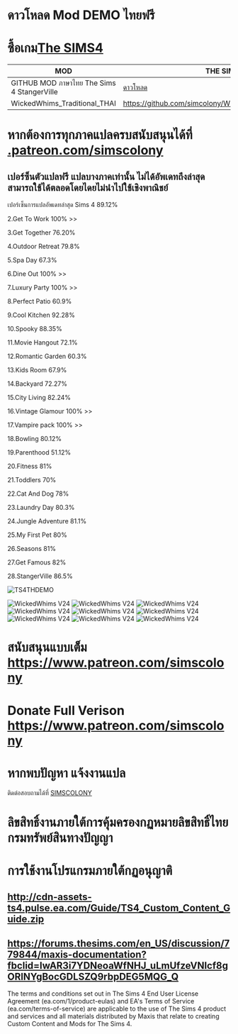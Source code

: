 # ดาวโหลด Mod DEMO ไทยฟรี
# ซื้อเกม[The SIMS4](https://www.cdkeys.com/pc/games/the-sims-4-standard-edition-pc-cd-key-origin?mw_aref=simscolony)

| MOD   | THE SIMS 4 |
| ------------- | ------------- |
|GITHUB MOD ภาษาไทย The Sims 4 StangerVille   | [ ดาวโหลด ](https://github.com/simscolony/TS4THDEMO/raw/master/SIMSCOLONY_512_StangerVille_2019.package) |
|WickedWhims_Traditional_THAI | https://github.com/simcolony/WickedWhims_Traditional_THAI|


# หากต้องการทุกภาคแปลครบสนับสนุนได้ที่ [.patreon.com/simscolony](https://www.patreon.com/simscolony)

## เปอร์ซ็นตัวแปลฟรี แปลบางภาคเท่านั้น ไม่ได้อัพเดทถึงล่าสุด สามารถใช้ได้ตลอดโดยไดยไม่นำไปใช้เชิงพาณิชย์

เปอร์เซ็นการแปลอัพเดทล่าสุด 
Sims 4 89.12% 

2.Get To Work 100% >>

3.Get Together 76.20%

4.Outdoor Retreat 79.8%

5.Spa Day 67.3%

6.Dine Out 100% >>

7.Luxury Party 100% >>

8.Perfect Patio 60.9%

9.Cool Kitchen 92.28%

10.Spooky 88.35%

11.Movie Hangout 72.1%

12.Romantic Garden 60.3%

13.Kids Room 67.9%

14.Backyard 72.27% 

15.City Living 82.24% 

16.Vintage Glamour 100% >>

17.Vampire pack 100% >>

18.Bowling 80.12%

19.Parenthood  51.12%

20.Fitness 81%

21.Toddlers 70%

22.Cat And Dog 78%

23.Laundry Day 80.3%

24.Jungle Adventure 81.1%

25.My First Pet 80%

26.Seasons 81%

27.Get Famous 82%

28.StangerVille 86.5%


![TS4THDEMO](https://i.imgur.com/Cb0ETW7.jpg)

![WickedWhims V24](https://i.imgur.com/WX3uPMf.jpg)
![WickedWhims V24](https://i.imgur.com/34GSL2S.jpg)
![WickedWhims V24](https://i.imgur.com/rppsRWD.jpg)
![WickedWhims V24](https://i.imgur.com/EumppKh.jpg)
![WickedWhims V24](https://i.imgur.com/AtVlOpM.jpg)
![WickedWhims V24](https://i.imgur.com/VlXvCl9.jpg)
![WickedWhims V24](https://i.imgur.com/1FqiZmm.jpg)
![WickedWhims V24](https://i.imgur.com/vfTgFyH.jpg)
![WickedWhims V24](https://i.imgur.com/7dFetNb.jpg)


# สนับสนุนแบบเต็ม https://www.patreon.com/simscolony
# Donate Full Verison https://www.patreon.com/simscolony

# หากพบปัญหา แจ้งงานแปล
ติดต่อสอบถามได้ที่ [SIMSCOLONY](https://www.facebook.com/SimsColony/)

# ลิขสิทธิ์งานภายใต้การคุ้มครองกฏหมายลิขสิทธิ์ไทย กรมทรัพย์สินทางปัญญา

# การใช้งานโปรแกรมภายใต้กฏอนุญาติ 
## http://cdn-assets-ts4.pulse.ea.com/Guide/TS4_Custom_Content_Guide.zip
## https://forums.thesims.com/en_US/discussion/779844/maxis-documentation?fbclid=IwAR3i7YDNeoaWfNHJ_uLmUfzeVNIcf8gORINYgBocGDLSZQ9rbpDEG5MQG_Q

The terms and conditions set out in The Sims 4 End User License Agreement (ea.com/1/product-eulas) and EA's Terms of Service (ea.com/terms-of-service) are applicable to the use of The Sims 4 product and services and all materials distributed by Maxis that relate to creating Custom Content and Mods for The Sims 4.




